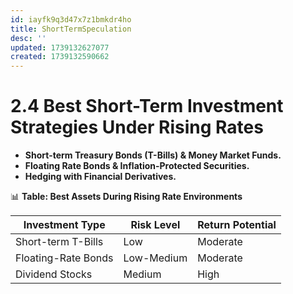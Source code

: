 ```yaml
---
id: iayfk9q3d47x7z1bmkdr4ho
title: ShortTermSpeculation
desc: ''
updated: 1739132627077
created: 1739132590662
---
```

# 2.4 Best Short-Term Investment Strategies Under Rising Rates

-   **Short-term Treasury Bonds (T-Bills) & Money Market Funds.**
-   **Floating Rate Bonds & Inflation-Protected Securities.**
-   **Hedging with Financial Derivatives.**

📊 **Table: Best Assets During Rising Rate Environments**

| Investment Type | Risk Level | Return Potential |
| --- | --- | --- |
| Short-term T-Bills | Low | Moderate |
| Floating-Rate Bonds | Low-Medium | Moderate |
| Dividend Stocks | Medium | High |
